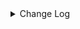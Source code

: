 <details><summary> Change Log </summary>

| Change | Commit | Version |
| --- | --- | --- |
|[Fix] [Clickhouse] Parallelism makes data duplicate (#8916)|https://github.com/apache/seatunnel/commit/45345f2738|2.3.10|
|[Fix][Connector-V2]Fix Descriptions for CUSTOM_SQL in Connector (#8778)|https://github.com/apache/seatunnel/commit/96b610eb7e|2.3.10|
|[improve] update clickhouse connector config option (#8755)|https://github.com/apache/seatunnel/commit/b964189b75|2.3.10|
|[Fix][Connector-V2] fix starRocks automatically creates tables with comment (#8568)|https://github.com/apache/seatunnel/commit/c4cb1fc4a3|2.3.10|
|[Fix][Connector-V2] Fixed adding table comments (#8514)|https://github.com/apache/seatunnel/commit/edca75b0d6|2.3.10|
|[hotfix] fix exceptions caused by operator priority in connector-clickhouse when using sharding_key (#8162)|https://github.com/apache/seatunnel/commit/5560e3dab2|2.3.9|
|[Imporve][ClickhouseFile] Directly connect to each shard node to obtain the corresponding path (#8449)|https://github.com/apache/seatunnel/commit/757641bada|2.3.9|
|[Feature][ClickhouseFile] Support add publicKey to identity (#8351)|https://github.com/apache/seatunnel/commit/287b8c8219|2.3.9|
|[Improve][ClickhouseFile] Improve rsync log output (#8332)|https://github.com/apache/seatunnel/commit/179223e3c2|2.3.9|
|[Improve][ClickhouseFile] Added attach sql log for better debugging (#8315)|https://github.com/apache/seatunnel/commit/ade428c5fa|2.3.9|
|[Chore] delete chinese desc in code (#8306)|https://github.com/apache/seatunnel/commit/a50a8b925f|2.3.9|
|[Improve][ClickhouseFile Connector] Unified specifying clickhouse file generation path (#8302)|https://github.com/apache/seatunnel/commit/455f1ed760|2.3.9|
|[Improve][ClickhouseFile] Clickhouse supports option configuration when connecting to shard nodes (#8297)|https://github.com/apache/seatunnel/commit/1ded1b6206|2.3.9|
|[Imporve][ClickhouseFile] Improve clickhousefile generation parameter configuration (#8293)|https://github.com/apache/seatunnel/commit/753e058fee|2.3.9|
|[Improve][ClickhouseFile] ClickhouseFile Connector&#x27;s rsync transmission supports specifying users (#8236)|https://github.com/apache/seatunnel/commit/e012bd0a4f|2.3.9|
|[Feature][Clickhouse] Support sink savemode  (#8086)|https://github.com/apache/seatunnel/commit/e6f92fd79b|2.3.9|
|[Improve][dist]add shade check rule (#8136)|https://github.com/apache/seatunnel/commit/51ef800016|2.3.9|
|[Fix][Connecotr-V2] Fix clickhouse sink does not support composite primary key (#8021)|https://github.com/apache/seatunnel/commit/24d0542595|2.3.9|
|[Improve] update clickhouse connector, use factory to create source/sink (#7946)|https://github.com/apache/seatunnel/commit/b69fceceee|2.3.9|
|[Fix][Connector-V2] Fixed clickhouse connectors cannot stop under multiple parallelism (#7921)|https://github.com/apache/seatunnel/commit/8d9c6a3714|2.3.9|
|Bump commons-io:commons-io from 2.11.0 to 2.14.0 in /seatunnel-connectors-v2/connector-clickhouse (#7784)|https://github.com/apache/seatunnel/commit/f4393a02bf|2.3.9|
|[Feature][Restapi] Allow metrics information to be associated to logical plan nodes (#7786)|https://github.com/apache/seatunnel/commit/6b7c53d03c|2.3.9|
|[Improve] Improve some connectors prepare check error message (#7465)|https://github.com/apache/seatunnel/commit/6930a25edd|2.3.8|
|[Improve][Connector-V2] Close all ResultSet after used (#7389)|https://github.com/apache/seatunnel/commit/853e973212|2.3.8|
|[Feature][Connector-V2][Clickhouse] Add clickhouse.config to the source connector (#7143)|https://github.com/apache/seatunnel/commit/f7994d9ae9|2.3.6|
|[Improve] Make ClickhouseFileSinker support tables containing materialized columns (#6956)|https://github.com/apache/seatunnel/commit/87c6adcc2e|2.3.6|
|[Improve] [Clickhouse] Remove check when set allow_experimental_lightweight_delete false(#6727) (#6728)|https://github.com/apache/seatunnel/commit/b25e1b1ae5|2.3.6|
|[Improve][Common] Adapt `FILE_OPERATION_FAILED` to `CommonError` (#5928)|https://github.com/apache/seatunnel/commit/b3dc0bbc21|2.3.4|
|[Improve][Connector-V2] Replace CommonErrorCodeDeprecated.JSON_OPERATION_FAILED (#5978)|https://github.com/apache/seatunnel/commit/456cd17714|2.3.4|
|[Feature][Core] Upgrade flink source translation (#5100)|https://github.com/apache/seatunnel/commit/5aabb14a94|2.3.4|
|[Improve] Speed up ClickhouseFile Local generate a mmap  object (#5822)|https://github.com/apache/seatunnel/commit/cf39e29dad|2.3.4|
|[Improve][Common] Introduce new error define rule (#5793)|https://github.com/apache/seatunnel/commit/9d1b2582b2|2.3.4|
|[Improve] Remove use `SeaTunnelSink::getConsumedType` method and mark it as deprecated (#5755)|https://github.com/apache/seatunnel/commit/8de7408100|2.3.4|
|[Hotfix][connector-v2][clickhouse] Fixed an out-of-order BUG with output data fields of clickhouse-sink (#5346)|https://github.com/apache/seatunnel/commit/fce9ddaa2b|2.3.4|
|[Bugfix][Clickhouse] Fix clickhouse sink flush bug (#5448)|https://github.com/apache/seatunnel/commit/cef03f6673|2.3.4|
|[Hotfix][Clickhouse] Fix clickhouse old version compatibility (#5326)|https://github.com/apache/seatunnel/commit/1da49f5a2b|2.3.4|
|[Improve][CheckStyle] Remove useless &#x27;SuppressWarnings&#x27; annotation of checkstyle. (#5260)|https://github.com/apache/seatunnel/commit/51c0d709ba|2.3.4|
|[Hotfix] Fix com.google.common.base.Preconditions to seatunnel shade one (#5284)|https://github.com/apache/seatunnel/commit/ed5eadcf73|2.3.3|
|[Feature][Connector-V2][Clickhouse] Add clickhouse connector time zone key,default system time zone (#5078)|https://github.com/apache/seatunnel/commit/309b58d12d|2.3.3|
|[Bugfix]fix clickhouse source connector read Nullable() type is not null,example:Nullable(Float64) while value is null the result is 0.0 (#5080)|https://github.com/apache/seatunnel/commit/cf3d0bba2e|2.3.3|
|[Feature][Connector-V2][Clickhouse] clickhouse writes with checkpoints (#4999)|https://github.com/apache/seatunnel/commit/f8fefa1e57|2.3.3|
|[Hotfix][Connector-V2][ClickhouseFile] Fix ClickhouseFile write file failed when field value is null (#4937)|https://github.com/apache/seatunnel/commit/06671474ca|2.3.3|
|[Hotfix][connector-clickhouse] fix get clickhouse local table name with closing bracket from distributed table engineFull (#4710)|https://github.com/apache/seatunnel/commit/e5e0cba26d|2.3.2|
|[Bug] [Connector-V2] Clickhouse File Connector failed to sink to table with settings like storage_policy (#4172)|https://github.com/apache/seatunnel/commit/e120dc44bc|2.3.1|
|[Improve][build] Give the maven module a human readable name (#4114)|https://github.com/apache/seatunnel/commit/d7cd601051|2.3.1|
|[Improve][Project] Code format with spotless plugin. (#4101)|https://github.com/apache/seatunnel/commit/a2ab166561|2.3.1|
|[Bug] [Connector-V2] Clickhouse File Connector not support split mode for write data to all shards of distributed table (#4035)|https://github.com/apache/seatunnel/commit/3f1dcfc915|2.3.1|
|[Hotfix][Connector-V2] Fix connector source snapshot state NPE (#4027)|https://github.com/apache/seatunnel/commit/e39c4988cc|2.3.1|
|[Hotfix][Connector-v2][Clickhouse] Fix clickhouse write cdc changelog update event (#3951)|https://github.com/apache/seatunnel/commit/67e6027970|2.3.1|
|[Feature][shade][Jackson] Add seatunnel-jackson module (#3947)|https://github.com/apache/seatunnel/commit/5d8862ec9c|2.3.1|
|[Improve][Connector-V2][Clickhouse] Improve performance (#3910)|https://github.com/apache/seatunnel/commit/aeceb855f6|2.3.1|
|[Improve] [Connector-V2] Remove Clickhouse Fields Config (#3826)|https://github.com/apache/seatunnel/commit/74704c362a|2.3.1|
|[Improve][Connector-V2][clickhouse] Special characters in column names are supported (#3881)|https://github.com/apache/seatunnel/commit/9069609c17|2.3.1|
|[Feature][Connector] add get source method to all source connector (#3846)|https://github.com/apache/seatunnel/commit/417178fb84|2.3.1|
|[Improve] [Connector-V2] Change Connector Custom Config Prefix To Map (#3719)|https://github.com/apache/seatunnel/commit/ef1b8b1bb5|2.3.1|
|[Feature][API &amp; Connector &amp; Doc] add parallelism and column projection interface (#3829)|https://github.com/apache/seatunnel/commit/b9164b8ba1|2.3.1|
|[Bug] [Connector-V2] Fix ClickhouseFile Committer Serializable Problems (#3803)|https://github.com/apache/seatunnel/commit/1b26192cb3|2.3.1|
|[feature][connector-v2][clickhouse] Support write cdc changelog event in clickhouse sink (#3653)|https://github.com/apache/seatunnel/commit/6093c213bf|2.3.0|
|[Connector-V2] [Clickhouse] Improve Clickhouse File Connector (#3416)|https://github.com/apache/seatunnel/commit/e07e9a7cc2|2.3.0|
|[Hotfix][OptionRule] Fix option rule about all connectors (#3592)|https://github.com/apache/seatunnel/commit/226dc6a119|2.3.0|
|[Improve][Connector-V2][Clickhouse] Unified exception for Clickhouse source &amp; sink connector (#3563)|https://github.com/apache/seatunnel/commit/04e1743d9e|2.3.0|
|options in conditional need add to required or optional options (#3501)|https://github.com/apache/seatunnel/commit/51d5bcba10|2.3.0|
|[Feature][Connector-V2][Clickhouse]Optimize clickhouse connector data type inject (#3471)|https://github.com/apache/seatunnel/commit/9bd0fc8ee2|2.3.0|
|[improve][connector-v2][clickhouse] Fix DoubleInjectFunction (#3441)|https://github.com/apache/seatunnel/commit/9781a6a385|2.3.0|
|[feature][api] add option validation for the ReadonlyConfig (#3417)|https://github.com/apache/seatunnel/commit/4f824fea36|2.3.0|
|[improve][connector] The Factory#factoryIdentifier must be consistent with PluginIdentifierInterface#getPluginName (#3328)|https://github.com/apache/seatunnel/commit/d9519d696a|2.3.0|
|[Improve][Connector-V2] Add Clickhouse and Assert Source/Sink Factory (#3306)|https://github.com/apache/seatunnel/commit/9e4a128381|2.3.0|
|[Improve][Clickhouse-V2] Clickhouse Support Geo type (#3141)|https://github.com/apache/seatunnel/commit/01cdc4e336|2.3.0|
|[Improve][Connector-V2][Clickhouse] Support nest type and array (#3047)|https://github.com/apache/seatunnel/commit/97b5727ec6|2.3.0|
|[Feature][Connector-V2-Clickhouse] Clickhouse Source random use host when config multi-host (#3108)|https://github.com/apache/seatunnel/commit/c9583b7f63|2.3.0-beta|
|[Improve] [Clickhouse-V2] Clickhouse Support Int128,Int256 Type (#3067)|https://github.com/apache/seatunnel/commit/e118ccea0a|2.3.0-beta|
|[Improve][all] change Log to @Slf4j (#3001)|https://github.com/apache/seatunnel/commit/6016100f12|2.3.0-beta|
|[Connector-V2] [Clickhouse] Fix Clickhouse Type Mapping and Spark Map reconvert Bug (#2767)|https://github.com/apache/seatunnel/commit/f0a1f5013a|2.2.0-beta|
|[DEV][Api] Replace SeaTunnelContext with JobContext and remove singleton pattern (#2706)|https://github.com/apache/seatunnel/commit/cbf82f755c|2.2.0-beta|
|[#2606]Dependency management split (#2630)|https://github.com/apache/seatunnel/commit/fc047be69b|2.2.0-beta|
|[Feature][Connector-V1 &amp; V2] Support unauthorized ClickHouse (#2393)|https://github.com/apache/seatunnel/commit/0e4e2b1230|2.2.0-beta|
|[Feature][connector] clickhousefile sink connector support non-root username for fileTransfer (#2263)|https://github.com/apache/seatunnel/commit/704661f1fd|2.2.0-beta|
|StateT of SeaTunnelSource should extend `Serializable` (#2214)|https://github.com/apache/seatunnel/commit/8c426ef850|2.2.0-beta|
|[Bug] [connector-v2] When outputting data to clickhouse, a ClassCastException was encountered (#2160)|https://github.com/apache/seatunnel/commit/a3a2b5d189|2.2.0-beta|
|[API-DRAFT] [MERGE] fix merge error|https://github.com/apache/seatunnel/commit/736ac01c89|2.2.0-beta|
|merge dev to api-draft|https://github.com/apache/seatunnel/commit/d265597c64|2.2.0-beta|
|[api-draft][connector] support Rsync to transfer clickhouse data file (#2080)|https://github.com/apache/seatunnel/commit/02a41902a8|2.2.0-beta|
|[api-draft][Optimize] Optimize module name (#2062)|https://github.com/apache/seatunnel/commit/f79e3112b1|2.2.0-beta|

</details>
